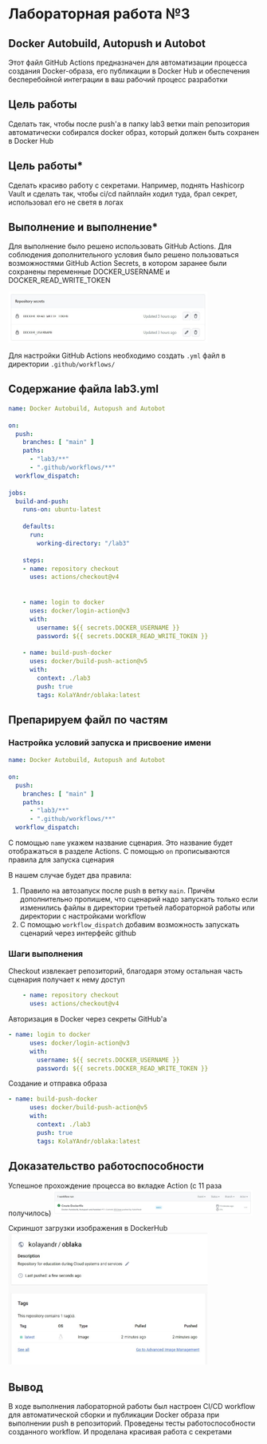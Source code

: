 # Лабораторная работа №3

## Docker Autobuild, Autopush и Autobot
Этот файл GitHub Actions предназначен для автоматизации процесса создания Docker-образа, его публикации в Docker Hub и обеспечения бесперебойной интеграции в ваш рабочий процесс разработки

## Цель работы
Сделать так, чтобы после push'а в папку lab3 ветки main репозитория автоматически собирался docker образ, который должен быть сохранен в Docker Hub
## Цель работы* 
Сделать красиво работу с секретами. Например, поднять Hashicorp Vault и сделать так, чтобы ci/cd пайплайн ходил туда, брал секрет, использовал его не светя в логах

## Выполнение и выполнение*
Для выполнение было решено использовать GitHub Actions. Для соблюдения дополнительного условия было решено пользоваться возможностями GitHub Action Secrets, в котором заранее были сохранены переменные DOCKER_USERNAME и DOCKER_READ_WRITE_TOKEN

<img src='./photos/1.jpg' width='400px'/>

Для настройки GitHub Actions необходимо создать `.yml` файл в директории `.github/workflows/`

## Содержание файла lab3.yml

```yml
name: Docker Autobuild, Autopush and Autobot

on:
  push:
    branches: [ "main" ]
    paths:
      - "lab3/**"
      - ".github/workflows/**"
  workflow_dispatch:

jobs:
  build-and-push:
    runs-on: ubuntu-latest

    defaults:
      run:
        working-directory: "/lab3"

    steps:
    - name: repository checkout
      uses: actions/checkout@v4


    - name: login to docker
      uses: docker/login-action@v3
      with:
        username: ${{ secrets.DOCKER_USERNAME }}
        password: ${{ secrets.DOCKER_READ_WRITE_TOKEN }}

    - name: build-push-docker
      uses: docker/build-push-action@v5
      with:
        context: ./lab3
        push: true
        tags: KolaYAndr/oblaka:latest
```

## Препарируем файл по частям

### Настройка условий запуска и присвоение имени

```yml
name: Docker Autobuild, Autopush and Autobot

on:
  push:
    branches: [ "main" ]
    paths:
      - "lab3/**"
      - ".github/workflows/**"
  workflow_dispatch:
```

С помощью `name` укажем название сценария. Это название будет отображаться в разделе Actions. С помощью `on` прописываются правила для запуска сценария

В нашем случае будет два правила:
1. Правило на автозапуск после push в ветку `main`. Причём дополнительно пропишем, что сценарий надо запускать только если изменились файлы в директории третьей лабораторной работы или директории с настройками workflow
2. С помощью `workflow_dispatch` добавим возможность запускать сценарий через интерфейс github

### Шаги выполнения
Checkout извлекает репозиторий, благодаря этому остальная часть сценария получает к нему доступ
```yml
    - name: repository checkout
      uses: actions/checkout@v4
```

Авторизация в Docker через секреты GitHub'а
```yml
- name: login to docker
      uses: docker/login-action@v3
      with:
        username: ${{ secrets.DOCKER_USERNAME }}
        password: ${{ secrets.DOCKER_READ_WRITE_TOKEN }}
```

Создание и отправка образа
```yml
- name: build-push-docker
      uses: docker/build-push-action@v5
      with:
        context: ./lab3
        push: true
        tags: KolaYAndr/oblaka:latest
```

## Доказательство работоспособности
Успешное прохождение процесса во вкладке Action (с 11 раза получилось)
<img src='./photos/2.jpg' width='400px'/>

Скриншот загрузки изображения в DockerHub
<img src='./photos/3.jpg' width='400px'/>

## Вывод
В ходе выполнения лабораторной работы был настроен CI/CD workflow для автоматической сборки и публикации Docker образа при выполнении push в репозиторий. Проведены тесты работоспособности созданного workflow. И проделана красивая работа с секретами
